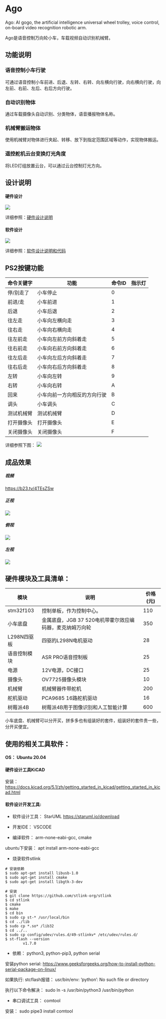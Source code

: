 # Ago
Ago: AI gogo, the artificial intelligence universal wheel trolley, voice control, on-board video recognition robotic arm.

Ago是语音控制万向轮小车，车载视频自动识别机械臂。

## 功能说明
### 语音控制小车行驶
可通过语音控制小车前进、后退、左转、右转、向左横向行驶，向右横向行驶，向左前、右前、左后、右后方向行驶。

### 自动识别物体
通过车载摄像头自动识别、分类物体，语音播报物体名称。

### 机械臂搬运物体
使用机械臂对物体进行夹起、转移、放下到指定范围区域等动作，实现物体搬运。

### 遥控舵机云台变换灯光角度
将LED灯组放置云台，可以通过云台控制灯光方向。

## 设计说明

#### 硬件设计

![](hardware/integrate_archetecture.png)

详细参照：[硬件设计说明](hardware/README.md)



#### 软件设计

![](software/archetecture.png)

详细参照：[软件设计说明和代码](software/README.md)



## PS2按键功能

| 命令关键字     | 功能                         | 命令ID |    指示灯|
| ------------ | --------------------------- | ------ | ------  |
| 停/别走了     | 小车停止                      |  0     |         |
| 前进/走       | 小车前进                      | 1     |         |
| 后退         | 小车后退                      |  2     |         |
| 往左走       | 小车向左横向走                  | 3     |         |
| 往右走       | 小车向右横向走                  | 4     |         |
| 往左前走     | 小车向左前方向斜着走             | 5     |         |
| 往右前走     | 小车向右前方向斜着走             | 6     |         |
| 往左后走     | 小车向左后方向斜着走             | 7     |         |
| 往右后走     | 小车向右后方向斜着走             | 8     |         |
| 左转        | 小车向左转                      | 9     |         |
| 右转        | 小车向右转                      | A     |         |
| 回来        | 小车向前一方向相反的方向行驶      | B     |         |
| 调头        | 小车调头                        | C     |         |
| 测试机械臂   | 测试机械臂                       | D     |         |
| 打开摄像头   | 打开摄像头                       | E     |         |
| 关闭摄像头   | 关闭摄像头                       | F     |         |

详细参照下图：
![](software/audio_control/ago-command.png)

## 成品效果

##### 视频

https://b23.tv/4TEsZSw



##### 正视

![](RUCAR_F.jpg)



##### 俯视

![](RUCAR_T.jpg)

##### 左视

![](RUCAR.jpg)


## 硬件模块及工具清单：

| 模块          | 说明                                                         | 价格(元) |
| ------------- | ------------------------------------------------------------ | -------- |
| stm32f103     | 控制单板，作为控制中心。                                        | 110       |
| 小车底盘       | 金属底盘，JGB 37 520电机带霍尔效应编码器，麦克纳姆万向轮             | 350       |
| L298N四驱板    | 四驱的L298N电机驱动                                           | 28       |
| 语音控制模块    | ASR PRO语音控制板                                             | 25       |
| 电源          | 12V电源，DC接口                                               | 25       |
| 摄像头         | OV7725摄像头模块                                               | 10       |
| 机械臂         | 机械臂器件带舵机                                               | 200       |
| 舵机驱动       | PCA9685 16路舵机驱动                                          | 16       |
| 树莓派4B       | 树莓派4B用于图像识别和人工智能计算                                | 600       |

小车底盘、机械臂可以分开买，拼多多也有组装好的套件，组装好的套件贵一些，分开买便宜。



## 使用的相关工具软件：

#### OS： Ubuntu 20.04



#### 硬件设计工具KiCAD

安装：https://docs.kicad.org/5.1/zh/getting_started_in_kicad/getting_started_in_kicad.html



#### 软件设计开发工具:

- 软件设计工具： StarUML  https://staruml.io/download

- 开发IDE： VSCODE

- 编译软件： arm-none-eabi-gcc, cmake

ubuntu下安装： apt install arm-none-eabi-gcc

- 烧录软件stlink
```shell
# 安装依赖
$ sudo apt-get install libusb-1.0
$ sudo apt-get install cmake
$ sudo apt-get install libgtk-3-dev

# 安装
$ git clone https://github.com/stlink-org/stlink
$ cd stlink
$ cmake
$ make
$ cd bin
$ sudo cp st-* /usr/local/bin
$ cd ../lib
$ sudo cp *.so* /lib32
$ cd ../..
$ sudo cp config/udev/rules.d/49-stlinkv* /etc/udev/rules.d/
$ st-flash --version
        v1.7.0
```

- 依赖： python3, python-pip3, python serial

安装python serial: https://www.geeksforgeeks.org/how-to-install-python-serial-package-on-linux/

如果执行: stcflash报错： usr/bin/env: ‘python’: No such file or directory

执行以下命令解决： sudo ln -s /usr/bin/python3 /usr/bin/python

- 串口调试工具： comtool

安装： sudo pipe3 install comtool